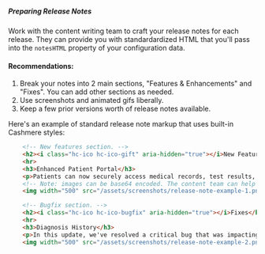 ##### Preparing Release Notes

Work with the content writing team to craft your release notes for each release. They can provide you with standardardized HTML that you'll pass into the `notesHTML` property of your configuration data.

#### Recommendations:
1. Break your notes into 2 main sections, "Features & Enhancements" and "Fixes". You can add other sections as needed.
2. Use screenshots and animated gifs liberally.
3. Keep a few prior versions worth of release notes available.

Here's an example of standard release note markup that uses built-in Cashmere styles:

```html
    <!-- New features section. -->
    <h2><i class="hc-ico hc-ico-gift" aria-hidden="true"></i>New Features and Enhancements</h2>
    <hr>
    <h3>Enhanced Patient Portal</h3>
    <p>Patients can now securely access medical records, test results, and appointment history directly from the user-friendly dashboard.</p>
    <!-- Note: images can be base64 encoded. The content team can help with this.-->
    <img width="500" src="/assets/screenshots/release-note-example-1.png" />

    <!-- Bugfix section. -->
    <h2><i class="hc-ico hc-ico-bugfix" aria-hidden="true"></i>Fixes</h2>
    <hr>
    <h3>Diagnosis History</h3>
    <p>In this update, we've resolved a critical bug that was impacting some users' ability to access their diagnosis history.</p>
    <img width="500" src="/assets/screenshots/release-note-example-2.png" />
```
